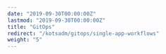 ```yaml
---
date: "2019-09-30T00:00:00Z"
lastmod: "2019-09-30T00:00:00Z"
title: "GitOps"
redirect: "/kotsadm/gitops/single-app-workflows"
weight: "5"
---
```

